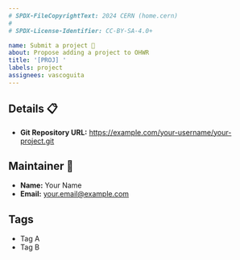 ```yaml
---
# SPDX-FileCopyrightText: 2024 CERN (home.cern)
#
# SPDX-License-Identifier: CC-BY-SA-4.0+

name: Submit a project 🚀
about: Propose adding a project to OHWR
title: '[PROJ] '
labels: project
assignees: vascoguita
---
```


## Details 📋

- **Git Repository URL:** <https://example.com/your-username/your-project.git>

## Maintainer 👤

- **Name:** Your Name
- **Email:** <your.email@example.com>

## Tags

- Tag A
- Tag B
